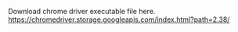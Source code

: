 Download chrome driver executable file here.
https://chromedriver.storage.googleapis.com/index.html?path=2.38/
